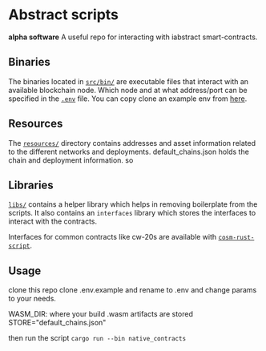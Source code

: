 # Abstract scripts
**alpha software**
A useful repo for interacting with iabstract smart-contracts.

## Binaries
The binaries located in [`src/bin/`](src/bin/) are executable files that interact with an available blockchain node. 
Which node and at what address/port can be specified in the [`.env`](.env) file. 
You can copy clone an example env from [here](https://github.com/CyberHoward/cosm-rust-script/blob/main/cosm-script/example.env).

## Resources
The [`resources/`](resources/) directory contains addresses and asset information related to the different networks and deployments. 
default_chains.json holds the chain and deployment information.
so 

## Libraries
 [`libs/`](libs/) contains a helper library which helps in removing boilerplate from the scripts. It also contains an `interfaces` library which stores the interfaces to interact with the contracts. 

Interfaces for common contracts like cw-20s are available with [`cosm-rust-script`](https://github.com/CyberHoward/cosm-rust-script/tree/main/cw-plus-script).

## Usage
clone this repo
clone .env.example and rename to .env and change params to your needs. 

WASM_DIR: where your build .wasm artifacts are stored
STORE="default_chains.json"

then run the script 
` cargo run --bin native_contracts `
